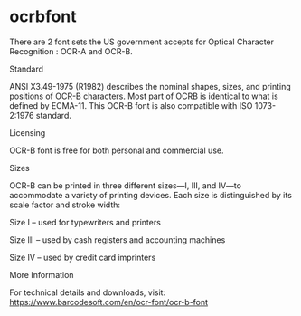 # ocrbfont
There are 2 font sets the US government accepts for Optical Character Recognition : OCR-A and OCR-B.

Standard

ANSI X3.49-1975 (R1982) describes the nominal shapes, sizes, and printing positions of OCR-B characters. Most part of OCRB is identical to what is defined by ECMA-11.
This OCR-B font is also compatible with ISO 1073-2:1976 standard.

Licensing

OCR-B font is free for both personal and commercial use.

Sizes

OCR-B can be printed in three different sizes—I, III, and IV—to accommodate a variety of printing devices. Each size is distinguished by its scale factor and stroke width:

Size I – used for typewriters and printers

Size III – used by cash registers and accounting machines

Size IV – used by credit card imprinters

More Information

For technical details and downloads, visit:
https://www.barcodesoft.com/en/ocr-font/ocr-b-font
